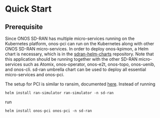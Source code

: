 <!--
SPDX-FileCopyrightText: 2019-present Open Networking Foundation <info@opennetworking.org>

SPDX-License-Identifier: Apache-2.0
-->

# Quick Start

## Prerequisite
Since ONOS SD-RAN has multiple micro-services running on the Kubernetes platform, 
onos-pci can run on the Kubernetes along with other ONOS SD-RAN micro-services. In order to deploy onos-kpimon, a Helm chart is necessary, which is in the 
[sdran-helm-charts] repository. 
Note that this application should be running together with the other SD-RAN micro-services such as Atomix, onos-operator, onos-e2t, onos-topo, onos-uenib, and onos-cli. sd-ran umbrella chart can be used
to deploy all essential micro-services and onos-pci.

The setup for PCI is similar to ransim, documented [here](https://github.com/onosproject/ran-simulator/blob/master/docs/quick_start.md). Instead of running 
```
helm install ran-simulator ran-simulator -n sd-ran
```
run
```
helm install onos-pci onos-pci -n sd-ran
```


[sdran-helm-charts]: https://github.com/onosproject/sdran-helm-charts